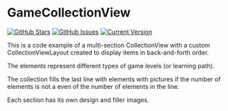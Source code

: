 GameCollectionView
============

[![GitHub Stars](https://img.shields.io/github/stars/Gashedov/GameCollectionView.svg)](https://github.com/Gashedov/GameCollectionView/stargazers) [![GitHub Issues](https://img.shields.io/github/issues/Gashedov/GameCollectionView.svg)](https://github.com/Gashedov/GameCollectionView/issues) [![Current Version](https://img.shields.io/badge/version-1.0.0-green.svg)](https://github.com/Gashedov/GameCollectionView)

This is a code example of a multi-section CollectionView with a custom CollectionViewLayout created to display items in back-and-forth order.

The elements represent different types of game levels (or learning path).

The collection fills the last line with elements with pictures if the number of elements is not a even of the number of elements in the line.

Each section has its own design and filler images.
